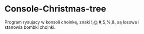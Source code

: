 # Console-Christmas-tree

Program rysujacy w konsoli choinkę, znaki !,@,#,$,%,&, są losowe i stanowia bombki choinki.

